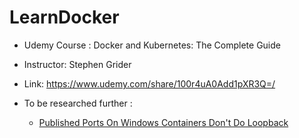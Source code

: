 # LearnDocker

* Udemy Course : Docker and Kubernetes: The Complete Guide 
* Instructor: Stephen Grider
* Link: https://www.udemy.com/share/100r4uA0Add1pXR3Q=/


* To be researched further :
  - [Published Ports On Windows Containers Don't Do Loopback](https://blog.sixeyed.com/published-ports-on-windows-containers-dont-do-loopback/)

